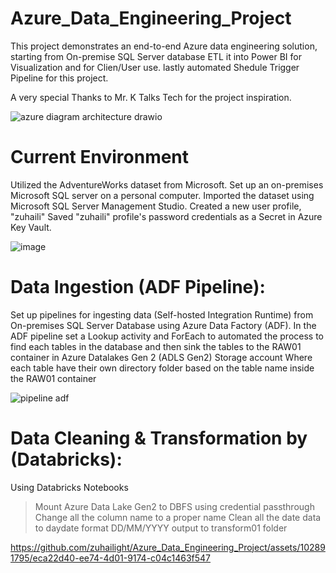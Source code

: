 # Azure_Data_Engineering_Project

This project demonstrates an end-to-end Azure data engineering solution, starting from  On-premise SQL Server database ETL it into Power BI for Visualization and for Clien/User use. lastly automated  Shedule Trigger Pipeline for this project.


A very special Thanks to Mr. K Talks Tech  for the project inspiration.

![azure diagram architecture drawio](https://github.com/zuhailight/Azure_Data_Engineering_Project/assets/102891795/e1922672-d439-46d2-8690-ef4b628ce2d7)

# Current Environment
Utilized the AdventureWorks dataset from Microsoft. 
Set up an on-premises Microsoft SQL server on a personal computer. 
Imported the dataset using Microsoft SQL Server Management Studio. 
Created a new user profile, "zuhaili" 
Saved "zuhaili" profile's password credentials as a Secret in Azure Key Vault. 

![image](https://github.com/zuhailight/Azure_Data_Engineering_Project/assets/102891795/1594b8af-044e-4627-80d5-cb9d0b49b494)

# Data Ingestion (ADF Pipeline):

Set up pipelines for ingesting data (Self-hosted Integration Runtime) from On-premises SQL Server Database using Azure Data Factory (ADF). 
In the ADF pipeline set a Lookup activity and ForEach to automated the process to find each tables in the database and then sink the tables to the RAW01 container in Azure Datalakes Gen 2 (ADLS Gen2) Storage account 
Where each table have their own directory folder based on the table name inside the RAW01 container 

![pipeline adf](https://github.com/zuhailight/Azure_Data_Engineering_Project/assets/102891795/23912104-59d1-47a2-b995-f3ffab6c98a8)

#  Data Cleaning & Transformation by (Databricks):
Using Databricks Notebooks 

> Mount Azure Data Lake Gen2 to DBFS using credential passthrough
> Change all the column name to a proper name
> Clean all the date data to daydate format DD/MM/YYYY
> output to transform01 folder 

https://github.com/zuhailight/Azure_Data_Engineering_Project/assets/102891795/eca22d40-ee74-4d01-9174-c04c1463f547


